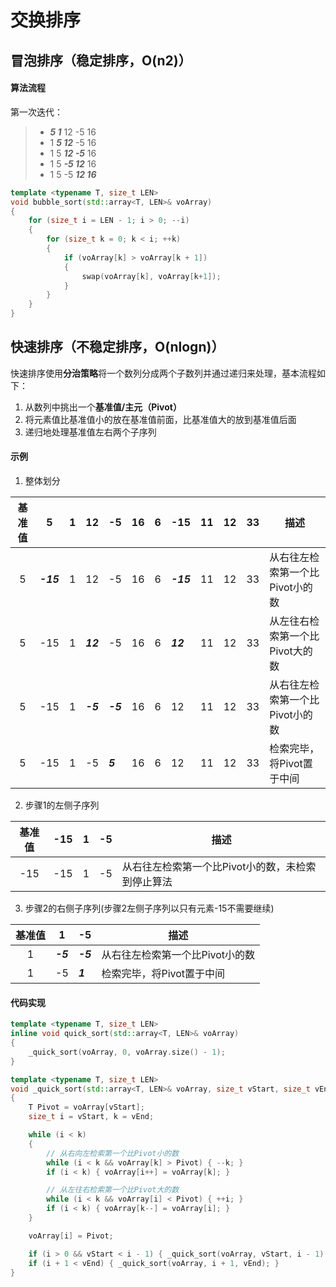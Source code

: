 # 交换排序

## 冒泡排序（稳定排序，O(n2)）
#### 算法流程
第一次迭代：
> * ***5 1*** 12 -5 16
> * 1 ***5 12*** -5 16
> * 1 5 ***12 -5*** 16
> * 1 5 ***-5 12*** 16
> * 1 5 -5 ***12 16***

```C++
template <typename T, size_t LEN>
void bubble_sort(std::array<T, LEN>& voArray)
{
	for (size_t i = LEN - 1; i > 0; --i)
	{
		for (size_t k = 0; k < i; ++k)
		{
			if (voArray[k] > voArray[k + 1])
			{
				swap(voArray[k], voArray[k+1]);
			}
		}
	}
}
```

## 快速排序（不稳定排序，O(nlogn)）
快速排序使用**分治策略**将一个数列分成两个子数列并通过递归来处理，基本流程如下：
1. 从数列中挑出一个**基准值/主元（Pivot）**
2. 将元素值比基准值小的放在基准值前面，比基准值大的放到基准值后面
3. 递归地处理基准值左右两个子序列

#### 示例
1. 整体划分

| 基准值 | 5 | 1 | 12 | -5 | 16 | 6 | -15 | 11 | 12 | 33 | 描述 |
| :---: | --- | --- | --- | --- | --- | --- | --- | --- | --- | --- | --- |
| 5 | ***-15*** | 1 | 12 | -5 | 16 | 6 | ***-15*** | 11 | 12 | 33 | 从右往左检索第一个比Pivot小的数 |
| 5 | -15 | 1 | ***12*** | -5 | 16 | 6 | ***12*** | 11 | 12 | 33 | 从左往右检索第一个比Pivot大的数 |
| 5 | -15 | 1 | ***-5*** | ***-5*** | 16 | 6 | 12 | 11 | 12 | 33 | 从右往左检索第一个比Pivot小的数 |
| 5 | -15 | 1 | -5 | ***5*** | 16 | 6 | 12 | 11 | 12 | 33 | 检索完毕，将Pivot置于中间 |

2. 步骤1的左侧子序列

| 基准值 | -15 | 1 | -5 | 描述 |
| :---: | --- | --- | --- | --- |
| -15 | -15 | 1 | -5 | 从右往左检索第一个比Pivot小的数，未检索到停止算法 |

3. 步骤2的右侧子序列(步骤2左侧子序列以只有元素-15不需要继续)

| 基准值 | 1 | -5 | 描述 |
| :---: | --- | --- | --- |
| 1 | ***-5*** | ***-5*** | 从右往左检索第一个比Pivot小的数 |
| 1 | -5 | ***1*** | 检索完毕，将Pivot置于中间 |

#### 代码实现
```C++
template <typename T, size_t LEN>
inline void quick_sort(std::array<T, LEN>& voArray)
{
	_quick_sort(voArray, 0, voArray.size() - 1);
}

template <typename T, size_t LEN>
void _quick_sort(std::array<T, LEN>& voArray, size_t vStart, size_t vEnd)
{
	T Pivot = voArray[vStart];
	size_t i = vStart, k = vEnd;

	while (i < k)
	{
		// 从右向左检索第一个比Pivot小的数
		while (i < k && voArray[k] > Pivot) { --k; }
		if (i < k) { voArray[i++] = voArray[k]; }

		// 从左往右检索第一个比Pivot大的数
		while (i < k && voArray[i] < Pivot) { ++i; }
		if (i < k) { voArray[k--] = voArray[i]; }
	}

	voArray[i] = Pivot;

	if (i > 0 && vStart < i - 1) { _quick_sort(voArray, vStart, i - 1); }
	if (i + 1 < vEnd) { _quick_sort(voArray, i + 1, vEnd); }
}
```
